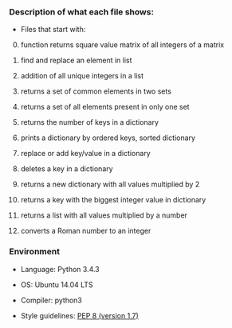 

### Description of what each file shows:

* Files that start with:

0. function returns square value matrix of all integers of a matrix

1. find and replace an element in list

2. addition of all unique integers in a list

3. returns a set of common elements in two sets

4. returns a set of all elements present in only one set

5. returns the number of keys in a dictionary

6. prints a dictionary by ordered keys, sorted dictionary

7. replace or add key/value in a dictionary

8. deletes a key in a dictionary

9. returns a new dictionary with all values multiplied by 2

10. returns a key with the biggest integer value in dictionary

11. returns a list with all values multiplied by a number

12. converts a Roman number to an integer



### Environment

* Language: Python 3.4.3

* OS: Ubuntu 14.04 LTS

* Compiler: python3

* Style guidelines: [PEP 8 (version 1.7)](https://www.python.org/dev/peps/pep-0008/)
